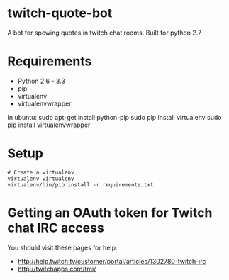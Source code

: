 twitch-quote-bot
================

A bot for spewing quotes in twitch chat rooms. Built for python 2.7

Requirements
============
* Python 2.6 - 3.3
* pip
* virtualenv
* virtualenvwrapper

In ubuntu:
    sudo apt-get install python-pip
    sudo pip install virtualenv
    sudo pip install virtualenvwrapper


Setup
=====

    # Create a virtualenv
    virtualenv virtualenv
    virtualenv/bin/pip install -r requirements.txt


Getting an OAuth token for Twitch chat IRC access
=================================================

You should visit these pages for help:

 * http://help.twitch.tv/customer/portal/articles/1302780-twitch-irc
 * http://twitchapps.com/tmi/
